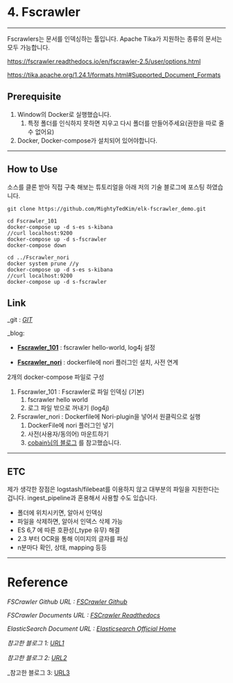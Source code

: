 # 4. Fscrawler

------

Fscrawlers는 문서를 인덱싱하는 툴입니다.
 Apache Tika가 지원하는 종류의 문서는 모두 가능합니다.

https://fscrawler.readthedocs.io/en/fscrawler-2.5/user/options.html

https://tika.apache.org/1.24.1/formats.html#Supported_Document_Formats

## Prerequisite

1. Window의 Docker로 실행했습니다.
   1. 특정 폴더를 인식하지 못하면 지우고 다시 폴더를 만들어주세요(권한을 따로 줄 수 없어요)
2. Docker, Docker-compose가 설치되어 있어야합니다. 

------

## How to Use

소스를 클론 받아 직접 구축 해보는 튜토리얼을 아래 저의 기술 블로그에 포스팅 하였습니다.

```git clone https://github.com/MightyTedKim/elk-fscrawler_demo.git```

```
cd Fscrawler_101
docker-compose up -d s-es s-kibana
//curl localhost:9200
docker-compose up -d s-fscrawler
docker-compose down

cd ../Fscrawler_nori
docker system prune //y
docker-compose up -d s-es s-kibana
//curl localhost:9200
docker-compose up -d s-fscrawler
```

## Link

_git : [*GIT*](https://github.com/MightyTedKim/elk-fscrawler_demo)

_blog: 

 - [**Fscrawler_101**](*https://blog.naver.com/deet1107/222150681083*) : fscrawler hello-world, log4j 설정

 - [**Fscrawler_nori**](*https://blog.naver.com/deet1107/222150727429*) : dockerfile에 nori 플러그인 설치, 사전 연계

2개의 docker-compose 파일로 구성

1. Fscrawler_101 : Fscrawler로 파일 인덱싱 (기본)
   1. fscrawler hello world
   2. 로그 파일 밖으로 꺼내기 (log4j) 
2. Fscrawler_nori : Dockerfile에 Nori-plugin을 넣어서 원클릭으로 실행
   1. DockerFile에 nori 플러그인 넣기
   2. 사전(사용자/동의어) 마운트하기
   3. [cobain님의 블로그](https://cobain.me/2020/10/19/ElasticSearch-FSCrawler.html) 를 참고했습니다. 

------

## ETC

제가 생각한 장점은 logstash/filebeat를 이용하지 않고 대부분의 파일을 지원한다는 겁니다. ingest_pipeline과 혼용해서 사용할 수도 있습니다.

- 폴더에 위치시키면, 알아서 인덱싱
- 파일을 삭제하면, 알아서 인덱스 삭제 가능
- ES 6,7 에 따른 호환성(_type 유무) 해결
- 2.3 부터 OCR을 통해 이미지의 글자를 파싱
- n분마다 확인, 상태, mapping 등등

------

# Reference

_FSCrawler Github URL : [FSCrawler Github](https://github.com/dadoonet/fscrawler)_

_FSCrawler Documents URL : [FSCrawler Readthedocs](https://fscrawler.readthedocs.io)_

_ElasticSearch Document URL : [Elasticsearch Official Home](https://www.elastic.co/guide/en/elastic-stack-get-started/current/get-started-docker.html)_

_참고한 블로그 1: [URL1](https://naggingmachine.tistory.com/830)_

_참고한 블로그 2: [URL2](https://blog.naver.com/icelemonteainkr/221828689765)_

_참고한 블로그 3: [URL3](https://cobain.me/2020/10/19/ElasticSearch-FSCrawler.html)